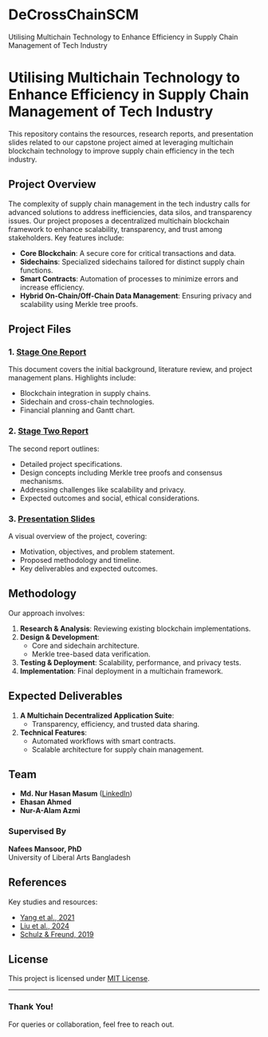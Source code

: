 # DeCrossChainSCM
Utilising Multichain Technology to Enhance Efficiency in Supply Chain Management of Tech Industry
# Utilising Multichain Technology to Enhance Efficiency in Supply Chain Management of Tech Industry

This repository contains the resources, research reports, and presentation slides related to our capstone project aimed at leveraging multichain blockchain technology to improve supply chain efficiency in the tech industry.

## Project Overview

The complexity of supply chain management in the tech industry calls for advanced solutions to address inefficiencies, data silos, and transparency issues. Our project proposes a decentralized multichain blockchain framework to enhance scalability, transparency, and trust among stakeholders. Key features include:

- **Core Blockchain**: A secure core for critical transactions and data.
- **Sidechains**: Specialized sidechains tailored for distinct supply chain functions.
- **Smart Contracts**: Automation of processes to minimize errors and increase efficiency.
- **Hybrid On-Chain/Off-Chain Data Management**: Ensuring privacy and scalability using Merkle tree proofs.

## Project Files

### 1. [Stage One Report](path-to-report-1.pdf)
This document covers the initial background, literature review, and project management plans. Highlights include:
- Blockchain integration in supply chains.
- Sidechain and cross-chain technologies.
- Financial planning and Gantt chart.

### 2. [Stage Two Report](path-to-report-2.pdf)
The second report outlines:
- Detailed project specifications.
- Design concepts including Merkle tree proofs and consensus mechanisms.
- Addressing challenges like scalability and privacy.
- Expected outcomes and social, ethical considerations.

### 3. [Presentation Slides](path-to-slide.pdf)
A visual overview of the project, covering:
- Motivation, objectives, and problem statement.
- Proposed methodology and timeline.
- Key deliverables and expected outcomes.

## Methodology

Our approach involves:
1. **Research & Analysis**: Reviewing existing blockchain implementations.
2. **Design & Development**:
   - Core and sidechain architecture.
   - Merkle tree-based data verification.
3. **Testing & Deployment**: Scalability, performance, and privacy tests.
4. **Implementation**: Final deployment in a multichain framework.

## Expected Deliverables

1. **A Multichain Decentralized Application Suite**:
   - Transparency, efficiency, and trusted data sharing.
2. **Technical Features**:
   - Automated workflows with smart contracts.
   - Scalable architecture for supply chain management.

## Team

- **Md. Nur Hasan Masum** ([LinkedIn](https://www.linkedin.com/masumhasan))
- **Ehasan Ahmed**
- **Nur-A-Alam Azmi**

### Supervised By
**Nafees Mansoor, PhD**  
University of Liberal Arts Bangladesh  

## References

Key studies and resources:
- [Yang et al., 2021](http://dx.doi.org/10.1109/access.2021.3062845)
- [Liu et al., 2024](http://dx.doi.org/10.56578/jimd030202)
- [Schulz & Freund, 2019](http://dx.doi.org/10.1007/978-3-030-04849-5_25)

## License

This project is licensed under [MIT License](LICENSE).

---

### Thank You!

For queries or collaboration, feel free to reach out.
